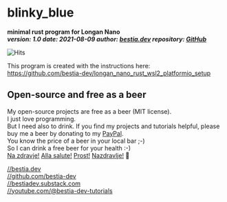 # blinky_blue

**minimal rust program for Longan Nano**  
***version: 1.0  date: 2021-08-09 author: [bestia.dev](https://bestia.dev) repository: [GitHub](https://github.com/bestia-dev/blinky_blue)***  

![Hits](https://bestia.dev/webpage_hit_counter/get_svg_image/3229388.svg)

This program is created with the instructions here:  
<https://github.com/bestia-dev/longan_nano_rust_wsl2_platformio_setup>  

## Open-source and free as a beer

My open-source projects are free as a beer (MIT license).  
I just love programming.  
But I need also to drink. If you find my projects and tutorials helpful, please buy me a beer by donating to my [PayPal](https://paypal.me/LucianoBestia).  
You know the price of a beer in your local bar ;-)  
So I can drink a free beer for your health :-)  
[Na zdravje!](https://translate.google.com/?hl=en&sl=sl&tl=en&text=Na%20zdravje&op=translate) [Alla salute!](https://dictionary.cambridge.org/dictionary/italian-english/alla-salute) [Prost!](https://dictionary.cambridge.org/dictionary/german-english/prost) [Nazdravlje!](https://matadornetwork.com/nights/how-to-say-cheers-in-50-languages/) 🍻

[//bestia.dev](https://bestia.dev)  
[//github.com/bestia-dev](https://github.com/bestia-dev)  
[//bestiadev.substack.com](https://bestiadev.substack.com)  
[//youtube.com/@bestia-dev-tutorials](https://youtube.com/@bestia-dev-tutorials)  
